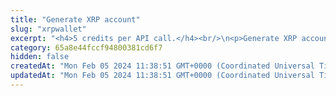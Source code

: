 ```yaml
---
title: "Generate XRP account"
slug: "xrpwallet"
excerpt: "<h4>5 credits per API call.</h4><br/>\n<p>Generate XRP account. Tatum does not support HD wallet for XRP, only specific address and private key can be generated.</p>"
category: 65a8e44fccf94800381cd6f7
hidden: false
createdAt: "Mon Feb 05 2024 11:38:51 GMT+0000 (Coordinated Universal Time)"
updatedAt: "Mon Feb 05 2024 11:38:51 GMT+0000 (Coordinated Universal Time)"
---
```

